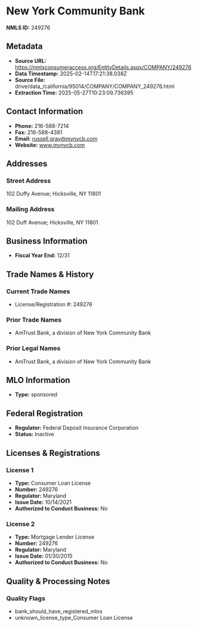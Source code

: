 # New York Community Bank

**NMLS ID:** 249276

## Metadata
- **Source URL:** https://nmlsconsumeraccess.org/EntityDetails.aspx/COMPANY/249276
- **Data Timestamp:** 2025-02-14T17:21:38.038Z
- **Source File:** drive/data_/california/95014/COMPANY/COMPANY_249276.html
- **Extraction Time:** 2025-05-27T10:23:09.736395

## Contact Information
- **Phone:** 216-588-7214
- **Fax:** 216-588-4381
- **Email:** russell.gray@mynycb.com
- **Website:** www.mynycb.com

## Addresses
### Street Address
102 Duffy Avenue; Hicksville, NY 11801

### Mailing Address
102 Duff Avenue; Hicksville, NY 11801

## Business Information
- **Fiscal Year End:** 12/31

## Trade Names & History
### Current Trade Names
- License/Registration #: 249276

### Prior Trade Names
- AmTrust Bank, a division of New York Community Bank

### Prior Legal Names
- AmTrust Bank, a division of New York Community Bank

## MLO Information
- **Type:** sponsored

## Federal Registration
- **Regulator:** Federal Deposit Insurance Corporation
- **Status:** Inactive

## Licenses & Registrations

### License 1
- **Type:** Consumer Loan License
- **Number:** 249276
- **Regulator:** Maryland
- **Issue Date:** 10/14/2021
- **Authorized to Conduct Business:** No

### License 2
- **Type:** Mortgage Lender License
- **Number:** 249276
- **Regulator:** Maryland
- **Issue Date:** 01/30/2015
- **Authorized to Conduct Business:** No

## Quality & Processing Notes
### Quality Flags
- bank_should_have_registered_mlos
- unknown_license_type_Consumer Loan License

